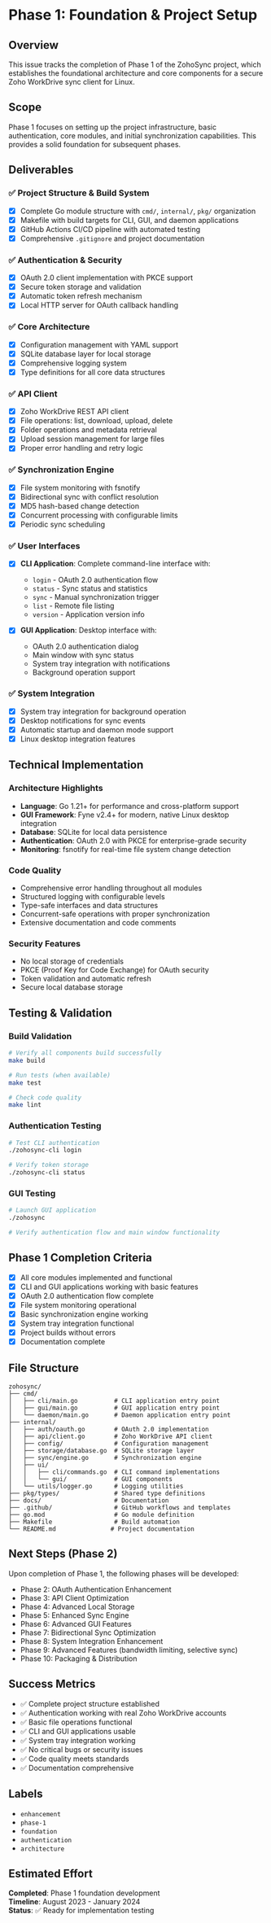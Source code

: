 # Phase 1: Foundation & Project Setup

## Overview
This issue tracks the completion of Phase 1 of the ZohoSync project, which establishes the foundational architecture and core components for a secure Zoho WorkDrive sync client for Linux.

## Scope
Phase 1 focuses on setting up the project infrastructure, basic authentication, core modules, and initial synchronization capabilities. This provides a solid foundation for subsequent phases.

## Deliverables

### ✅ Project Structure & Build System
- [x] Complete Go module structure with `cmd/`, `internal/`, `pkg/` organization
- [x] Makefile with build targets for CLI, GUI, and daemon applications
- [x] GitHub Actions CI/CD pipeline with automated testing
- [x] Comprehensive `.gitignore` and project documentation

### ✅ Authentication & Security
- [x] OAuth 2.0 client implementation with PKCE support
- [x] Secure token storage and validation
- [x] Automatic token refresh mechanism
- [x] Local HTTP server for OAuth callback handling

### ✅ Core Architecture
- [x] Configuration management with YAML support
- [x] SQLite database layer for local storage
- [x] Comprehensive logging system
- [x] Type definitions for all core data structures

### ✅ API Client
- [x] Zoho WorkDrive REST API client
- [x] File operations: list, download, upload, delete
- [x] Folder operations and metadata retrieval
- [x] Upload session management for large files
- [x] Proper error handling and retry logic

### ✅ Synchronization Engine
- [x] File system monitoring with fsnotify
- [x] Bidirectional sync with conflict resolution
- [x] MD5 hash-based change detection
- [x] Concurrent processing with configurable limits
- [x] Periodic sync scheduling

### ✅ User Interfaces
- [x] **CLI Application**: Complete command-line interface with:
  - `login` - OAuth 2.0 authentication flow
  - `status` - Sync status and statistics
  - `sync` - Manual synchronization trigger
  - `list` - Remote file listing
  - `version` - Application version info

- [x] **GUI Application**: Desktop interface with:
  - OAuth 2.0 authentication dialog
  - Main window with sync status
  - System tray integration with notifications
  - Background operation support

### ✅ System Integration
- [x] System tray integration for background operation
- [x] Desktop notifications for sync events
- [x] Automatic startup and daemon mode support
- [x] Linux desktop integration features

## Technical Implementation

### Architecture Highlights
- **Language**: Go 1.21+ for performance and cross-platform support
- **GUI Framework**: Fyne v2.4+ for modern, native Linux desktop integration
- **Database**: SQLite for local data persistence
- **Authentication**: OAuth 2.0 with PKCE for enterprise-grade security
- **Monitoring**: fsnotify for real-time file system change detection

### Code Quality
- Comprehensive error handling throughout all modules
- Structured logging with configurable levels
- Type-safe interfaces and data structures
- Concurrent-safe operations with proper synchronization
- Extensive documentation and code comments

### Security Features
- No local storage of credentials
- PKCE (Proof Key for Code Exchange) for OAuth security
- Token validation and automatic refresh
- Secure local database storage

## Testing & Validation

### Build Validation
```bash
# Verify all components build successfully
make build

# Run tests (when available)
make test

# Check code quality
make lint
```

### Authentication Testing
```bash
# Test CLI authentication
./zohosync-cli login

# Verify token storage
./zohosync-cli status
```

### GUI Testing
```bash
# Launch GUI application
./zohosync

# Verify authentication flow and main window functionality
```

## Phase 1 Completion Criteria

- [x] All core modules implemented and functional
- [x] CLI and GUI applications working with basic features
- [x] OAuth 2.0 authentication flow complete
- [x] File system monitoring operational
- [x] Basic synchronization engine working
- [x] System tray integration functional
- [x] Project builds without errors
- [x] Documentation complete

## File Structure
```
zohosync/
├── cmd/
│   ├── cli/main.go          # CLI application entry point
│   ├── gui/main.go          # GUI application entry point
│   └── daemon/main.go       # Daemon application entry point
├── internal/
│   ├── auth/oauth.go        # OAuth 2.0 implementation
│   ├── api/client.go        # Zoho WorkDrive API client
│   ├── config/              # Configuration management
│   ├── storage/database.go  # SQLite storage layer
│   ├── sync/engine.go       # Synchronization engine
│   ├── ui/
│   │   ├── cli/commands.go  # CLI command implementations
│   │   └── gui/             # GUI components
│   └── utils/logger.go      # Logging utilities
├── pkg/types/               # Shared type definitions
├── docs/                    # Documentation
├── .github/                 # GitHub workflows and templates
├── go.mod                   # Go module definition
├── Makefile                 # Build automation
└── README.md               # Project documentation
```

## Next Steps (Phase 2)
Upon completion of Phase 1, the following phases will be developed:
- Phase 2: OAuth Authentication Enhancement
- Phase 3: API Client Optimization
- Phase 4: Advanced Local Storage
- Phase 5: Enhanced Sync Engine
- Phase 6: Advanced GUI Features
- Phase 7: Bidirectional Sync Optimization
- Phase 8: System Integration Enhancement
- Phase 9: Advanced Features (bandwidth limiting, selective sync)
- Phase 10: Packaging & Distribution

## Success Metrics
- ✅ Complete project structure established
- ✅ Authentication working with real Zoho WorkDrive accounts
- ✅ Basic file operations functional
- ✅ CLI and GUI applications usable
- ✅ System tray integration working
- ✅ No critical bugs or security issues
- ✅ Code quality meets standards
- ✅ Documentation comprehensive

## Labels
- `enhancement`
- `phase-1`
- `foundation`
- `authentication`
- `architecture`

## Estimated Effort
**Completed**: Phase 1 foundation development  
**Timeline**: August 2023 - January 2024  
**Status**: ✅ Ready for implementation testing